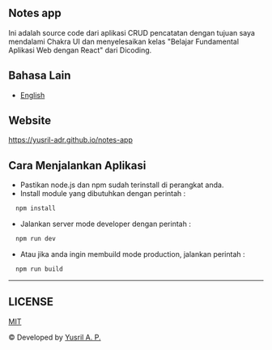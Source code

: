 ## Notes app
Ini adalah source code dari aplikasi CRUD pencatatan dengan tujuan saya mendalami Chakra UI dan menyelesaikan kelas "Belajar Fundamental Aplikasi Web dengan React" dari Dicoding.

## Bahasa Lain
- [English](./README.md)

## Website
https://yusril-adr.github.io/notes-app

## Cara Menjalankan Aplikasi
- Pastikan node.js dan npm sudah terinstall di perangkat anda.
- Install module yang dibutuhkan dengan perintah : 
```bash 
  npm install
```
- Jalankan server mode developer dengan perintah :
```bash 
  npm run dev
```
- Atau jika anda ingin membuild mode production, jalankan perintah : 
```bash 
  npm run build
```

---
## LICENSE
[MIT](LICENSE.md)

© Developed by [Yusril A. P.](https://github.com/yusril-adr)